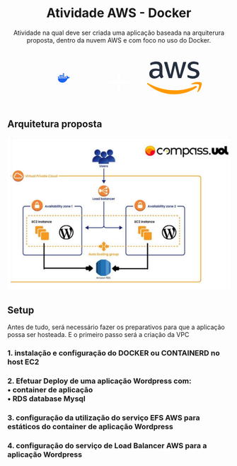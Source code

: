 <h1 style="text-align: center">Atividade AWS - Docker</h1>

<p style="text-align: center">
Atividade na qual deve ser criada uma aplicação baseada na arquiterura proposta, dentro da nuvem AWS e com foco no uso do Docker.
</p>

<div
  style="display: grid;align-content: center;justify-items: center;align-items: center;justify-content: center;grid-template-columns: 125px 125px 125px;">
  <svg xmlns="http://www.w3.org/2000/svg" width="659" height="440" viewBox="0 0 659 440" fill="none" style="margin: -130px 0">
    <path
      d="M396.977 210.195C393.544 207.894 384.525 206.912 377.969 208.671C377.617 202.17 374.246 196.691 368.086 191.91L365.806 190.387L364.286 192.673C361.299 197.186 360.039 203.202 360.485 208.671C360.837 212.041 362.013 215.827 364.286 218.575C355.753 223.503 347.885 222.384 313.046 222.384H259.257C259.101 230.216 260.365 245.278 269.987 257.54C271.051 258.895 272.215 260.205 273.481 261.467C281.305 269.266 293.126 274.985 310.802 275C337.769 275.025 360.872 260.514 374.927 225.433C379.551 225.507 391.76 226.258 397.735 214.766C397.881 214.573 399.255 211.72 399.255 211.72L396.977 210.197V210.195ZM294.361 203.034H279.235V218.09H294.361V203.034ZM313.899 203.034H298.774V218.09H313.899V203.034ZM333.44 203.034H318.315V218.09H333.44V203.034ZM352.982 203.034H337.856V218.09H352.982V203.034ZM274.819 203.034H259.694V218.09H274.819V203.034ZM294.361 184.018H279.235V199.074H294.361V184.018ZM313.899 184.018H298.774V199.074H313.899V184.018ZM333.44 184.018H318.315V199.074H333.44V184.018ZM333.44 165H318.315V180.056H333.44V165Z"
      fill="#1D63ED" />
  </svg>
  <svg xmlns="http://www.w3.org/2000/svg" width="100" height="100" xmlns:xlink="http://www.w3.org/1999/xlink"
    version="1.1" id="Layer_1" x="0px" y="0px" viewBox="0 0 500 500" style="enable-background:new 0 0 304 182;"
    xml:space="preserve">
    <path
      style="width:100px;height:100px;font-size:431.92422485px;font-style:normal;font-weight:normal;fill:white;fill-opacity:1;stroke:none;stroke-width:1px;stroke-linecap:butt;stroke-linejoin:miter;stroke-opacity:1;font-family:Bitstream Vera Sans"
      d="M 241.99219,407.91016 L 241.99219,310.44922 L 144.72656,310.44922 L 144.72656,294.43359 L 241.99219,294.43359 L 241.99219,197.36328 L 257.61719,197.36328 L 257.61719,294.43359 L 355.27344,294.43359 L 355.27344,310.44922 L 257.61719,310.44922 L 257.61719,407.91016 L 241.99219,407.91016 z"
      id="text2464" />
  </svg>
  <svg xmlns="http://www.w3.org/2000/svg" width="144" height="144" xmlns:xlink="http://www.w3.org/1999/xlink"
    version="1.1" id="Layer_1" x="0px" y="0px" viewBox="0 0 304 182" style="enable-background:new 0 0 304 182;"
    xml:space="preserve">
    <style type="text/css">
      .st0 {
        fill: #252F3E;
      }
      .st1 {
        fill-rule: evenodd;
        clip-rule: evenodd;
        fill: #FF9900;
      }
    </style>
    <svg>
      <path class="st0"
        d="M86.4,66.4c0,3.7,0.4,6.7,1.1,8.9c0.8,2.2,1.8,4.6,3.2,7.2c0.5,0.8,0.7,1.6,0.7,2.3c0,1-0.6,2-1.9,3l-6.3,4.2   c-0.9,0.6-1.8,0.9-2.6,0.9c-1,0-2-0.5-3-1.4C76.2,90,75,88.4,74,86.8c-1-1.7-2-3.6-3.1-5.9c-7.8,9.2-17.6,13.8-29.4,13.8   c-8.4,0-15.1-2.4-20-7.2c-4.9-4.8-7.4-11.2-7.4-19.2c0-8.5,3-15.4,9.1-20.6c6.1-5.2,14.2-7.8,24.5-7.8c3.4,0,6.9,0.3,10.6,0.8   c3.7,0.5,7.5,1.3,11.5,2.2v-7.3c0-7.6-1.6-12.9-4.7-16c-3.2-3.1-8.6-4.6-16.3-4.6c-3.5,0-7.1,0.4-10.8,1.3c-3.7,0.9-7.3,2-10.8,3.4   c-1.6,0.7-2.8,1.1-3.5,1.3c-0.7,0.2-1.2,0.3-1.6,0.3c-1.4,0-2.1-1-2.1-3.1v-4.9c0-1.6,0.2-2.8,0.7-3.5c0.5-0.7,1.4-1.4,2.8-2.1   c3.5-1.8,7.7-3.3,12.6-4.5c4.9-1.3,10.1-1.9,15.6-1.9c11.9,0,20.6,2.7,26.2,8.1c5.5,5.4,8.3,13.6,8.3,24.6V66.4z M45.8,81.6   c3.3,0,6.7-0.6,10.3-1.8c3.6-1.2,6.8-3.4,9.5-6.4c1.6-1.9,2.8-4,3.4-6.4c0.6-2.4,1-5.3,1-8.7v-4.2c-2.9-0.7-6-1.3-9.2-1.7   c-3.2-0.4-6.3-0.6-9.4-0.6c-6.7,0-11.6,1.3-14.9,4c-3.3,2.7-4.9,6.5-4.9,11.5c0,4.7,1.2,8.2,3.7,10.6   C37.7,80.4,41.2,81.6,45.8,81.6z M126.1,92.4c-1.8,0-3-0.3-3.8-1c-0.8-0.6-1.5-2-2.1-3.9L96.7,10.2c-0.6-2-0.9-3.3-0.9-4   c0-1.6,0.8-2.5,2.4-2.5h9.8c1.9,0,3.2,0.3,3.9,1c0.8,0.6,1.4,2,2,3.9l16.8,66.2l15.6-66.2c0.5-2,1.1-3.3,1.9-3.9c0.8-0.6,2.2-1,4-1   h8c1.9,0,3.2,0.3,4,1c0.8,0.6,1.5,2,1.9,3.9l15.8,67l17.3-67c0.6-2,1.3-3.3,2-3.9c0.8-0.6,2.1-1,3.9-1h9.3c1.6,0,2.5,0.8,2.5,2.5   c0,0.5-0.1,1-0.2,1.6c-0.1,0.6-0.3,1.4-0.7,2.5l-24.1,77.3c-0.6,2-1.3,3.3-2.1,3.9c-0.8,0.6-2.1,1-3.8,1h-8.6c-1.9,0-3.2-0.3-4-1   c-0.8-0.7-1.5-2-1.9-4L156,23l-15.4,64.4c-0.5,2-1.1,3.3-1.9,4c-0.8,0.7-2.2,1-4,1H126.1z M254.6,95.1c-5.2,0-10.4-0.6-15.4-1.8   c-5-1.2-8.9-2.5-11.5-4c-1.6-0.9-2.7-1.9-3.1-2.8c-0.4-0.9-0.6-1.9-0.6-2.8v-5.1c0-2.1,0.8-3.1,2.3-3.1c0.6,0,1.2,0.1,1.8,0.3   c0.6,0.2,1.5,0.6,2.5,1c3.4,1.5,7.1,2.7,11,3.5c4,0.8,7.9,1.2,11.9,1.2c6.3,0,11.2-1.1,14.6-3.3c3.4-2.2,5.2-5.4,5.2-9.5   c0-2.8-0.9-5.1-2.7-7c-1.8-1.9-5.2-3.6-10.1-5.2L246,52c-7.3-2.3-12.7-5.7-16-10.2c-3.3-4.4-5-9.3-5-14.5c0-4.2,0.9-7.9,2.7-11.1   c1.8-3.2,4.2-6,7.2-8.2c3-2.3,6.4-4,10.4-5.2c4-1.2,8.2-1.7,12.6-1.7c2.2,0,4.5,0.1,6.7,0.4c2.3,0.3,4.4,0.7,6.5,1.1   c2,0.5,3.9,1,5.7,1.6c1.8,0.6,3.2,1.2,4.2,1.8c1.4,0.8,2.4,1.6,3,2.5c0.6,0.8,0.9,1.9,0.9,3.3v4.7c0,2.1-0.8,3.2-2.3,3.2   c-0.8,0-2.1-0.4-3.8-1.2c-5.7-2.6-12.1-3.9-19.2-3.9c-5.7,0-10.2,0.9-13.3,2.8c-3.1,1.9-4.7,4.8-4.7,8.9c0,2.8,1,5.2,3,7.1   c2,1.9,5.7,3.8,11,5.5l14.2,4.5c7.2,2.3,12.4,5.5,15.5,9.6c3.1,4.1,4.6,8.8,4.6,14c0,4.3-0.9,8.2-2.6,11.6   c-1.8,3.4-4.2,6.4-7.3,8.8c-3.1,2.5-6.8,4.3-11.1,5.6C264.4,94.4,259.7,95.1,254.6,95.1z" />
      <svg>
        <path class="st1"
          d="M273.5,143.7c-32.9,24.3-80.7,37.2-121.8,37.2c-57.6,0-109.5-21.3-148.7-56.7c-3.1-2.8-0.3-6.6,3.4-4.4    c42.4,24.6,94.7,39.5,148.8,39.5c36.5,0,76.6-7.6,113.5-23.2C274.2,133.6,278.9,139.7,273.5,143.7z" />
        <path class="st1"
          d="M287.2,128.1c-4.2-5.4-27.8-2.6-38.5-1.3c-3.2,0.4-3.7-2.4-0.8-4.5c18.8-13.2,49.7-9.4,53.3-5    c3.6,4.5-1,35.4-18.6,50.2c-2.7,2.3-5.3,1.1-4.1-1.9C282.5,155.7,291.4,133.4,287.2,128.1z" />
      </svg>
    </svg>
  </svg>
</div>

## Arquitetura proposta
<img src="./image1.png">

## Setup
Antes de tudo, será necessário fazer os preparativos para que a aplicação possa ser hosteada. E o primeiro passo será a criação da VPC


### 1. instalação e configuração do DOCKER ou CONTAINERD no host EC2

<h3>2. Efetuar Deploy de uma aplicação Wordpress com:<br>
• container de aplicação<br>
• RDS database Mysql<h3>

### 3. configuração da utilização do serviço EFS AWS para estáticos do container de aplicação Wordpress

### 4. configuração do serviço de Load Balancer AWS para a aplicação Wordpress